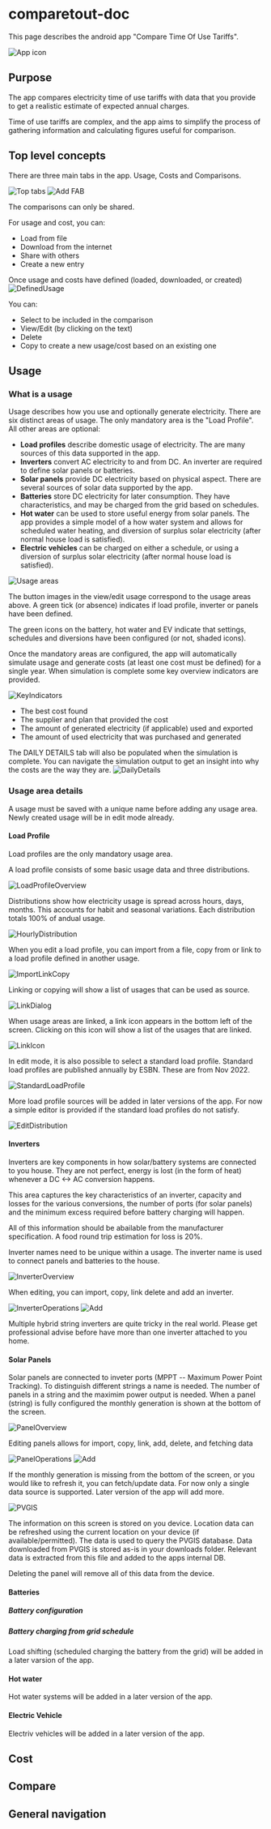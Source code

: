# comparetout-doc
This page describes the android app "Compare Time Of Use Tariffs".

![App icon](./images/ic_launcher.png)

## Purpose
The app compares electricity time of use tariffs with data that you provide to get a realistic estimate of expected annual charges.

Time of use tariffs are complex, and the app aims to simplify the process of gathering information and calculating figures useful for comparison.

## Top level concepts
There are three main tabs in the app. Usage, Costs and Comparisons.

![Top tabs](./images/MainTabs.png)
![Add FAB](./images/AddFAB.png)

The comparisons can only be shared.

For usage and cost, you can:
* Load from file
* Download from the internet
* Share with others
* Create a new entry

Once usage and costs have defined (loaded, downloaded, or created)
![DefinedUsage](./images/DefinedUsage.png)

You can:
* Select to be included in the comparison
* View/Edit (by clicking on the text)
* Delete
* Copy to create a new usage/cost based on an existing one


## Usage
### What is a usage
Usage describes how you use and optionally generate electricity.
There are six distinct areas of usage. The only mandatory area is the "Load Profile". All other areas are optional:

* **Load profiles** describe domestic usage of electricity. The are many sources of this data supported in the app.
* **Inverters** convert AC electricity to and from DC. An inverter are required to define solar panels or batteries.
* **Solar panels** provide DC electricity based on physical aspect. There are several sources of solar data supported by the app.
* **Batteries** store DC electricity for later consumption. They have characteristics, and may be charged from the grid based on schedules.
* **Hot water** can be used to store useful energy from solar panels. The app provides a simple model of a how water system and allows for scheduled water heating, and diversion of surplus solar electricity (after normal house load is satisfied).
* **Electric vehicles** can be charged on either a schedule, or using a diversion of surplus solar electricity (after normal house load is satisfied).

![Usage areas](./images/UsageAreas.png)

The button images in the view/edit usage correspond to the usage areas above. A green tick (or absence) indicates if load profile, inverter or panels have been defined.

The green icons on the battery, hot water and EV indicate that settings, schedules and diversions have been configured (or not, shaded icons).

Once the mandatory areas are configured, the app will automatically simulate usage and generate costs (at least one cost must be defined) for a single year. When simulation is complete some key overview indicators are provided.

![KeyIndicators](./images/KeyIndicators.png)
* The best cost found
* The supplier and plan that provided the cost
* The amount of generated electricity (if applicable) used and exported
* The amount of used electricity that was purchased and generated

The DAILY DETAILS tab will also be populated when the simulation is complete. You can navigate the simulation output to get an insight into why the costs are the way they are.
![DailyDetails](./images/DailyDetails.png)
### Usage area details
A usage must be saved with a unique name before adding any usage area. Newly created usage will be in edit mode already. 

#### Load Profile
Load profiles are the only mandatory usage area. 

A load profile consists of some basic usage data and three distributions.

![LoadProfileOverview](./images/LoadProfileOverview.png)

Distributions show how electricity usage is spread across hours, days, months. This accounts for habit and seasonal variations. Each distribution totals 100% of andual usage.

![HourlyDistribution](./images/HourlyDistribution.png)

When you edit a load profile, you can import from a file, copy from or link to a load profile defined in another usage.

![ImportLinkCopy](./images/LoadProfileLinkCopyImport.png)

Linking or copying will show a list of usages that can be used as source.

![LinkDialog](./images/LinkDialog.png)

When usage areas are linked, a link icon appears in the bottom left of the screen. Clicking on this icon will show a list of the usages that are linked.

![LinkIcon](./images/LinkIcon.png)

In edit mode, it is also possible to select a standard load profile. Standard load profiles are published annually by ESBN. These are from Nov 2022.

![StandardLoadProfile](./images/LoadProfileSource.png)

More load profile sources will be added in later versions of the app. For now a simple editor is provided if the standard load profiles do not satisfy.

![EditDistribution](./images/EditDistribution.png)

#### Inverters
Inverters are key components in how solar/battery systems are connected to you house. They are not perfect, energy is lost (in the form of heat) whenever a DC <-> AC conversion happens.

This area captures the key characteristics of an inverter, capacity and losses for the various conversions, the number of ports (for solar panels) and the minimum excess required before battery charging will happen.

All of this information should be abailable from the manufacturer specification. A food round trip estimation for loss is 20%.

Inverter names need to be unique within a usage. The inverter name is used to connect panels and batteries to the house.

![InverterOverview](./images/InverterOveriew.png)

When editing, you can import, copy, link delete and add an inverter.

![InverterOperations](./images/InverterOperations.png)
![Add](./images/AddFAB.png)

Multiple hybrid string inverters are quite tricky in the real world. Please get professional advise before have more than one inverter attached to you home.

#### Solar Panels
Solar panels are connected to inveter ports (MPPT -- Maximum Power Point Tracking). To distinguish different strings a name is needed. The number of panels in a string and the maximim power output is needed. When a panel (string) is fully configured the monthly generation is shown at the bottom of the screen.

![PanelOverview](./images/PanelOverview.png)

Editing panels allows for import, copy, link, add, delete, and fetching data

![PanelOperations](./images/PanelOperations.png)
![Add](./images/AddFAB.png)

If the monthly generation is missing from the bottom of the screen, or you would like to refresh it, you can fetch/update data. For now only a single data source is supported. Later version of the app will add more.

![PVGIS](./images/PVGISGrabber.png)

The information on this screen is stored on you device. Location data can be refreshed using the current location on your device (if available/permitted). The data is used to query the PVGIS database. Data downloaded from PVGIS is stored as-is in your downloads folder. Relevant data is extracted from this file and added to the apps internal DB.

Deleting the panel will remove all of this data from the device.

#### Batteries
##### Battery configuration
##### Battery charging from grid schedule
Load shifting (scheduled charging the battery from the grid) will be added in a later varsion of the app.
#### Hot water
Hot water systems will be added in a later version of the app.
#### Electric Vehicle
Electriv vehicles will be added in a later version of the app.

## Cost

## Compare

## General navigation